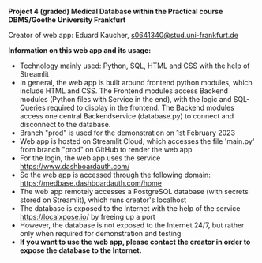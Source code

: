 <b>Project 4 (graded) Medical Database within the Practical course DBMS/Goethe University Frankfurt</b>

Creator of web app: Eduard Kaucher, s0641340@stud.uni-frankfurt.de

<b>Information on this web app and its usage:</b>
- Technology mainly used: Python, SQL, HTML and CSS with the help of Streamlit
- In general, the web app is built around frontend python modules, which include HTML and CSS. The Frontend modules access Backend modules (Python files with Service in the end), with the logic and SQL-Queries required to display in the frontend. The Backend modules access one central Backendservice (database.py) to connect and disconnect to the database.
- Branch "prod" is used for the demonstration on 1st February 2023
- Web app is hosted on Streamlit Cloud, which accesses the file 'main.py' from branch "prod" on GitHub to render the web app
- For the login, the web app uses the service https://www.dashboardauth.com/
- So the web app is accessed through the following domain: https://medbase.dashboardauth.com/home
- The web app remotely accesses a PostgreSQL database (with secrets stored on Streamlit), which runs creator's localhost
- The database is exposed to the Internet with the help of the service https://localxpose.io/ by freeing up a port
- However, the database is not exposed to the Internet 24/7, but rather only when required for demonstration and testing
- <b>If you want to use the web app, please contact the creator in order to expose the database to the Internet.</b>
